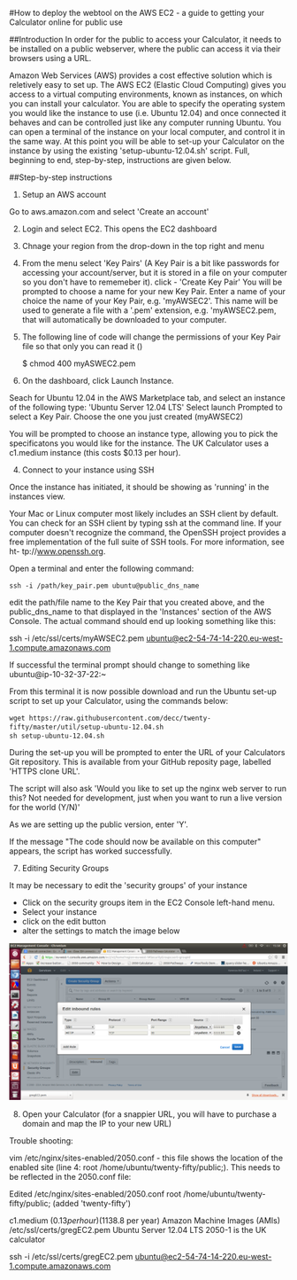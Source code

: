 #How to deploy the webtool on the AWS EC2 - a guide to getting your Calculator online for public use

##Introduction
In order for the public to access your Calculator, it needs to be installed on a public webserver, where the public can access it via their browsers using a URL.

Amazon Web Services (AWS) provides a cost effective solution which is reletively easy to set up.  The AWS EC2 (Elastic Cloud Computing) gives you access to a virtual computing environments, known as instances, on which you can install your calculator.  You are able to specify the operating system you would like the instance to use (i.e. Ubuntu 12.04) and once connected it behaves and can be controlled just like any computer running Ubuntu.  You can open a terminal of the instance on your local computer, and control it in the same way.  At this point you will be able to set-up your Calculator on the instance by using the existing 'setup-ubuntu-12.04.sh' script.  Full, beginning to end, step-by-step, instructions are given below.

##Step-by-step instructions

1.  Setup an AWS account

Go to aws.amazon.com and select 'Create an account'

2. Login and select EC2.  This opens the EC2 dashboard

2. Chnage your region from the drop-down in the top right and menu

3. From the menu select 'Key Pairs' (A Key Pair is a bit like passwords for accessing your account/server, but it is  stored in a file on your computer so you don't have to rememeber it).
click - 'Create Key Pair'
You will be prompted to choose a name for your new Key Pair.  Enter a name of your choice the name of your Key Pair, e.g. 'myAWSEC2'.  This name will be used to generate a file with a '.pem' extension, e.g. 'myAWSEC2.pem, that will automatically be downloaded to your computer.

4. The following line of code will change the permissions of your Key Pair file so that only you can read it ()

    $ chmod 400 myASWEC2.pem
    


3. On the dashboard, click Launch Instance.

Seach for Ubuntu 12.04 in the AWS Marketplace tab, and select an instance of the following type: 'Ubuntu Server 12.04 LTS'
Select launch
Prompted to select a Key Pair.  Choose the one you just created (myAWSEC2)

You will be prompted to choose an instance type, allowing you to pick the specificatons you would like for the instance.  The UK Calculator uses a c1.medium instance (this costs $0.13 per hour).

4. Connect to your instance using SSH

Once the instance has initiated, it should be showing as 'running' in the instances view.

Your Mac or Linux computer most likely includes an SSH client by default. You can check for an SSH
client by typing ssh at the command line. If your computer doesn't recognize the command, the OpenSSH
project provides a free implementation of the full suite of SSH tools. For more information, see ht-
tp://www.openssh.org.

Open a terminal and enter the following command:

    ssh -i /path/key_pair.pem ubuntu@public_dns_name

edit the path/file name to the Key Pair that you created above, and the public_dns_name to that displayed in the 'Instances' section of the AWS Console.  The actual command should end up looking something like this:

ssh -i /etc/ssl/certs/myAWSEC2.pem ubuntu@ec2-54-74-14-220.eu-west-1.compute.amazonaws.com

If successful the terminal prompt should change to something like ubuntu@ip-10-32-37-22:~

From this terminal it is now possible download and run the Ubuntu set-up script to set up your Calculator, using the commands below:

    wget https://raw.githubusercontent.com/decc/twenty-fifty/master/util/setup-ubuntu-12.04.sh 
    sh setup-ubuntu-12.04.sh

During the set-up you will be prompted to enter the URL of your Calculators Git repository.  This is available from your GitHub reposity page, labelled 'HTTPS clone URL'.

The script will also ask 'Would you like to set up the nginx web server to run this? Not needed for development, just when you want to run a live version for the world (Y/N)'

As we are setting up the public version, enter 'Y'.

If the message "The code should now be available on this computer" appears, the script has worked successfully.

7. Editing Security Groups

It may be necessary to edit the 'security groups' of your instance
 - Click on the security groups item in the EC2 Console left-hand menu.
 - Select your instance
 - click on the edit button
 - alter the settings to match the image below

![Security groups settings](figures/security_settings.png)



8.  Open your Calculator (for a snappier URL, you will have to purchase a domain and map the IP to your new URL)



Trouble shooting:

vim /etc/nginx/sites-enabled/2050.conf - this file shows the location of the enabled site (line 4: root /home/ubuntu/twenty-fifty/public;).  This needs to be reflected in the 2050.conf file:


Edited /etc/nginx/sites-enabled/2050.conf 
root /home/ubuntu/twenty-fifty/public;  (added 'twenty-fifty')








c1.medium ($0.13 per hour) ($1138.8 per year)
Amazon Machine Images (AMIs)
/etc/ssl/certs/gregEC2.pem 
Ubuntu Server 12.04 LTS 
2050-1 is the UK calculator

ssh -i /etc/ssl/certs/gregEC2.pem ubuntu@ec2-54-74-14-220.eu-west-1.compute.amazonaws.com
